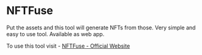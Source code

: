 # NFTFuse

Put the assets and this tool will generate NFTs from those.
Very simple and easy to use tool.
Available as web app.

To use this tool visit - [NFTFuse - Official Website](https://fuse.tullax.ml/)

